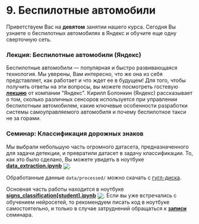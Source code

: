 
# 9. Беспилотные автомобили

Приветствуем Вас на **девятом** занятии нашего курса. Сегодня Вы узнаете о беспилотных автомобилях в Яндекс и обучите еще одну сверточную сеть.

### Лекция: Беспилотные автомобили (Яндекс)

Беспилотные автомобили — популярная и быстро развивающаяся технология. Мы уверены, Вам интересно, что же она из себя представляет, как работает и что ждет ее в будущем! Для того, чтобы получить ответы на эти вопросы, вы можете посмотреть гостевую [**лекцию**](https://www.youtube.com/watch?v=ujB20CXSWPw) от компании "Яндекс". Кирилл Болонкин (Яндекс) рассказывает о том, сколько различных сенсоров используется при управлении беспилотным автомобилем, какие ключевые особенности разработки системы самоуправляемого автомобиля и почему беспилотное такси не за горами.

### Семинар: Классификация дорожных знаков

Мы выбрали небольшую часть огромного датасета, предназначенного для задачи детекции, и превратили датасет в задачу классификации. То, как это было сделано, Вы можете увидеть в ноутбуке [**data_extraction.ipynb**](./data_extraction.ipynb) [<img src="https://colab.research.google.com/assets/colab-badge.svg" align="center">](https://colab.research.google.com/drive/17nM9iXhGTCZPOl2rgz62um5lnGm0o10t). 

Обработанные данные `data/processed/` можно скачать с [гугл-диска](https://drive.google.com/file/d/1vojpLC_9F93SRWeyn4-z_RwN4I3lZBoQ/view?usp=sharing).

Основная часть работы находится в ноутбуке [**signs_classification[student].ipynb**](./signs_classification[student].ipynb) [<img src="https://colab.research.google.com/assets/colab-badge.svg" align="center">](https://colab.research.google.com/drive/16fxP93AjADD-FofiQsS6gfLgYVpuGSFx). Если вы уже встречались с обучением нейросетей, то рекомендуем писать код в ноутбуке самостоятельно, и только в случае затруднений обращаться к [**записи**](https://www.youtube.com/watch?v=mC7ZjB8BHZ4) семинара.
